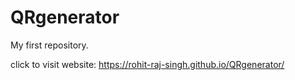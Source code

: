 # QRgenerator
My first repository.

click to visit website: https://rohit-raj-singh.github.io/QRgenerator/
